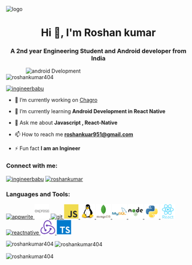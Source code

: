 ![logo](https://github.com/RoshanKumar404/RoshanKumar404/blob/main/github-header-image.png)
<h1 align="center">Hi 👋, I'm Roshan kumar</h1>
<h3 align="center">A 2nd year Engineering Student and Android developer from India</h3>

<img align ="right" alt ="android Dvelopment"  width="450"  src="https://miro.medium.com/v2/resize:fit:1400/1*V4cV-UpcOn5sJ3hB75vdvA.gif">

<p align="left"> <img src="https://komarev.com/ghpvc/?username=roshankumar404&label=Profile%20views&color=0e75b6&style=flat" alt="roshankumar404" /> </p>

<p align="left"> <a href="https://twitter.com/ingineerbabu" target="blank"><img src="https://img.shields.io/twitter/follow/ingineerbabu?logo=twitter&style=for-the-badge" alt="ingineerbabu" /></a> </p>

- 🔭 I’m currently working on [Chagro](https://github.com/RoshanKumar404/ChaGro)

- 🌱 I’m currently learning **Android Development in React Native**

- 💬 Ask me about **Javascript , React-Native**

- 📫 How to reach me **roshankuar951@gmail.com**

- ⚡ Fun fact **I am an Ingineer**

<h3 align="left">Connect with me:</h3>
<p align="left">
<a href="https://twitter.com/ingineerbabu" target="blank"><img align="center" src="https://raw.githubusercontent.com/rahuldkjain/github-profile-readme-generator/master/src/images/icons/Social/twitter.svg" alt="ingineerbabu" height="30" width="40" /></a>
<a href="https://linkedin.com/in/roshankumar" target="blank"><img align="center" src="https://raw.githubusercontent.com/rahuldkjain/github-profile-readme-generator/master/src/images/icons/Social/linked-in-alt.svg" alt="roshankumar" height="30" width="40" /></a>
</p>

<h3 align="left">Languages and Tools:</h3>
<p align="left"> <a href="https://appwrite.io" target="_blank" rel="noreferrer"> <img src="https://www.vectorlogo.zone/logos/appwriteio/appwriteio-icon.svg" alt="appwrite" width="40" height="40"/> </a> <a href="https://expressjs.com" target="_blank" rel="noreferrer"> <img src="https://raw.githubusercontent.com/devicons/devicon/master/icons/express/express-original-wordmark.svg" alt="express" width="40" height="40"/> </a> <a href="https://git-scm.com/" target="_blank" rel="noreferrer"> <img src="https://www.vectorlogo.zone/logos/git-scm/git-scm-icon.svg" alt="git" width="40" height="40"/> </a> <a href="https://developer.mozilla.org/en-US/docs/Web/JavaScript" target="_blank" rel="noreferrer"> <img src="https://raw.githubusercontent.com/devicons/devicon/master/icons/javascript/javascript-original.svg" alt="javascript" width="40" height="40"/> </a> <a href="https://www.linux.org/" target="_blank" rel="noreferrer"> <img src="https://raw.githubusercontent.com/devicons/devicon/master/icons/linux/linux-original.svg" alt="linux" width="40" height="40"/> </a> <a href="https://www.mongodb.com/" target="_blank" rel="noreferrer"> <img src="https://raw.githubusercontent.com/devicons/devicon/master/icons/mongodb/mongodb-original-wordmark.svg" alt="mongodb" width="40" height="40"/> </a> <a href="https://www.mysql.com/" target="_blank" rel="noreferrer"> <img src="https://raw.githubusercontent.com/devicons/devicon/master/icons/mysql/mysql-original-wordmark.svg" alt="mysql" width="40" height="40"/> </a> <a href="https://nodejs.org" target="_blank" rel="noreferrer"> <img src="https://raw.githubusercontent.com/devicons/devicon/master/icons/nodejs/nodejs-original-wordmark.svg" alt="nodejs" width="40" height="40"/> </a> <a href="https://www.python.org" target="_blank" rel="noreferrer"> <img src="https://raw.githubusercontent.com/devicons/devicon/master/icons/python/python-original.svg" alt="python" width="40" height="40"/> </a> <a href="https://reactjs.org/" target="_blank" rel="noreferrer"> <img src="https://raw.githubusercontent.com/devicons/devicon/master/icons/react/react-original-wordmark.svg" alt="react" width="40" height="40"/> </a> <a href="https://reactnative.dev/" target="_blank" rel="noreferrer"> <img src="https://reactnative.dev/img/header_logo.svg" alt="reactnative" width="40" height="40"/> </a> <a href="https://redux.js.org" target="_blank" rel="noreferrer"> <img src="https://raw.githubusercontent.com/devicons/devicon/master/icons/redux/redux-original.svg" alt="redux" width="40" height="40"/> </a>  <a href="https://www.typescriptlang.org/" target="_blank" rel="noreferrer"> <img src="https://raw.githubusercontent.com/devicons/devicon/master/icons/typescript/typescript-original.svg" alt="typescript" width="40" height="40"/> </a> </p>

<p><img align="left" src="https://github-readme-stats.vercel.app/api/top-langs?username=roshankumar404&show_icons=true&locale=en&layout=compact" alt="roshankumar404" /></p>

<p>&nbsp;<img align="center" src="https://github-readme-stats.vercel.app/api?username=roshankumar404&show_icons=true&locale=en" alt="roshankumar404" /></p>

<p><img align="center" src="https://github-readme-streak-stats.herokuapp.com/?user=roshankumar404&" alt="roshankumar404" /></p>
